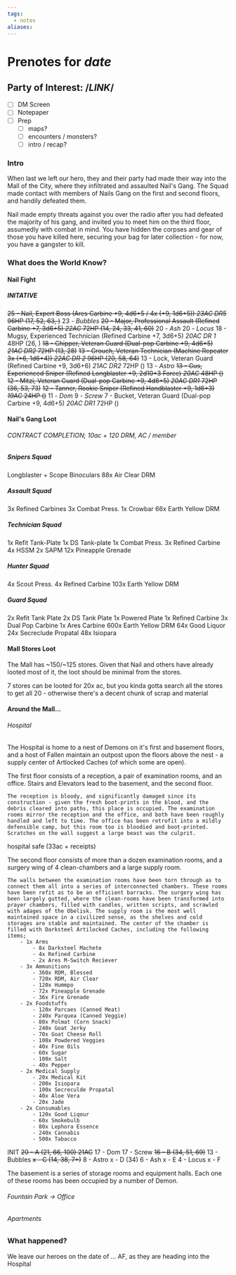 ```yaml
---
tags:
  - notes
aliases:
---
```


# Prenotes for *date*
## Party of Interest: /*LINK*/
- [ ] DM Screen
- [ ] Notepaper
- [ ] Prep
	- [ ] maps?
	- [ ] encounters / monsters?
	- [ ] intro / recap?

### Intro
When last we left our hero, they and their party had made their way into the Mall of the City, where they infiltrated and assaulted Nail's Gang. The Squad made contact with members of Nails Gang on the first and second floors, and handily defeated them.

Nail made empty threats against you over the radio after you had defeated the majority of his gang, and invited you to meet him on the third floor, assumedly with combat in mind. You have hidden the corpses and gear of those you have killed here, securing your bag for later collection - for now, you have a gangster to kill.

### What does the World Know?
#### Nail Fight
##### INITATIVE
~~25 - Nail, Expert Boss (Ares Carbine +9, 4d6+5 / 4x (+9, 1d6+5)) *23AC DR5* 96HP (17, 52, 63, )~~
23 - *Bubbles*
~~20 - Major, Professional Assault (Refined Carbine +7, 3d6+5) *22AC* 72HP (14, 24, 33, 41, 60)~~
20 - *Ash*
20 - *Locus*
18 - Mugsy, Experienced Technician (Refined Carbine +7, 3d6+5) *20AC DR 1* 48HP  (26, )
~~18 - Chipper, Veteran Guard (Dual-pop Carbine +9, 4d6+5) *21AC DR2* 72HP (13, 28)~~
~~13 - Grouch, Veteran Technician (Machine Repeater 3x (+6, 1d6+4)) *22AC DR 2* 96HP  (20, 58, 64)~~
13 - Lock, Veteran Guard (Refined Carbine +9, 3d6+6) *21AC DR2* 72HP ()
13 - *Astro*
~~13 - Gus, Experienced Sniper (Refined Longblaster +9, 2d10+3 Force) *20AC* 48HP ()~~
~~12 - Mitzi, Veteran Guard (Dual-pop Carbine +9, 4d6+5) *20AC DR1* 72HP (36, 53, 73)~~
~~12 - Tanner, Rookie Sniper (Refined Handblaster +9, 1d6+3) *19AC* 24HP ()~~
11 - *Dom*
9 - *Screw*
7 - Bucket, Veteran Guard (Dual-pop Carbine +9, 4d6+5) *20AC DR1* 72HP ()

#### Nail's Gang Loot
###### CONTRACT COMPLETION; 10ac + 120 DRM, AC / member
##### Snipers Squad
Longblaster + Scope
Binoculars
88x Air Clear DRM

##### Assault Squad
3x Refined Carbines
3x Combat Press.
1x Crowbar
66x Earth Yellow DRM

##### Technician Squad
1x Refit Tank-Plate
1x DS Tank-plate
1x Combat Press.
3x Refined Carbine
4x HSSM
2x SAPM
12x Pineapple Grenade

##### Hunter Squad
4x Scout Press.
4x Refined Carbine
103x Earth Yellow DRM

##### Guard Squad
2x Refit Tank Plate
2x DS Tank Plate
1x Powered Plate
1x Refined Carbine
3x Dual Pop Carbine
1x Ares Carbine
600x Earth Yellow DRM
64x Good Liquor
24x Secreclude Propatal
48x Isiopara

#### Mall Stores Loot
The Mall has ~150/~125 stores. Given that Nail and others have already looted most of it, the loot should be minimal from the stores.

7 stores can be looted for 20x ac, but you kinda gotta search all the stores to get all 20 - otherwise there's a decent chunk of scrap and material

#### Around the Mall...
###### Hospital
The Hospital is home to a nest of Demons on it's first and basement floors, and a host of Fallen maintain an outpost upon the floors above the nest - a supply center of Artlocked Caches (of which some are open).

The first floor consists of a reception, a pair of examination rooms, and an office. Stairs and Elevators lead to the basement, and the second floor. 

	The reception is bloody, and significantly damaged since its construction - given the fresh boot-prints in the blood, and the debris cleared into paths, this place is occupied. The examination rooms mirror the reception and the office, and both have been roughly handled and left to time. The office has been retrofit into a mildly defensible camp, but this room too is bloodied and boot-printed. Scratches on the wall suggest a large beast was the culprit.

hospital safe (33ac + receipts)

The second floor consists of more than a dozen examination rooms, and a surgery wing of 4 clean-chambers and a large supply room.

	The walls between the examination rooms have been torn through as to connect them all into a series of interconnected chambers. These rooms have been refit as to be an efficient barracks. The surgery wing has been largely gutted, where the clean-rooms have been transformed into prayer chambers, filled with candles, written scripts, and scrawled with adages of the Obelisk. The supply room is the most well maintained space in a civilized sense, as the shelves and cold storages are stable and maintained. The center of the chamber is filled with Darksteel Artilocked Caches, including the following items;
		- 1x Arms
			- 8x Darksteel Machete
			- 4x Refined Carbine
			- 2x Ares M-Switch Reciever
		- 3x Ammunitions
			- 360x RDM, Blessed
			- 720x RDM, Air Clear
			- 120x Hummpo
			- 72x Pineapple Grenade
			- 36x Fire Grenade
		- 2x Foodstuffs
			- 120x Parcaes (Canned Meat)
			- 240x Parquea (Canned Veggie)
			- 80x Polmat (Corn Snack)
			- 240x Goat Jerky
			- 70x Goat Cheese Roll
			- 100x Powdered Veggies
			- 40x Fine Oils
			- 60x Sugar
			- 100x Salt
			- 40x Pepper
		- 2x Medical Supply
			- 20x Medical Kit
			- 200x Isiopara
			- 100x Secreculde Propatal
			- 40x Aloe Vera
			- 20x Jade
		- 2x Consumables
			- 120x Good Liqour
			- 60x Smokebulb
			- 80x Lephora Essence
			- 240x Cannabis
			- 500x Tabacco

INIT
~~20 - A (21, 66, 100) 21AC~~
17 - Dom
17 - Screw
~~16 - B (34, 51, 69)~~
13 - Bubbles
~~x - C (14, 38, 7+)~~
8 - Astro
x - D (34)
6 - Ash
x - E
4 - Locus
x - F

The basement is a series of storage rooms and equipment halls. Each one of these rooms has been occupied by a number of Demon.

###### Fountain Park -> Office
###### Apartments


### What happened?


We leave our heroes on the date of ... AF, as they are heading into the Hospital